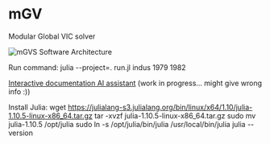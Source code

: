 # mGV
Modular Global VIC solver

![mGVS Software Architecture](https://github.com/user-attachments/assets/7e5126f9-8b91-49a7-af72-8ae1bef85f75)

Run command: 
julia --project=. run.jl indus 1979 1982

[Interactive documentation AI assistant](https://chatgpt.com/g/g-67e43ed99d2881919a9ebbf2f225ee1d-mgv-assistant) (work in progress... might give wrong info :))


Install Julia:
wget https://julialang-s3.julialang.org/bin/linux/x64/1.10/julia-1.10.5-linux-x86_64.tar.gz
tar -xvzf julia-1.10.5-linux-x86_64.tar.gz
sudo mv julia-1.10.5 /opt/julia
sudo ln -s /opt/julia/bin/julia /usr/local/bin/julia
julia --version
